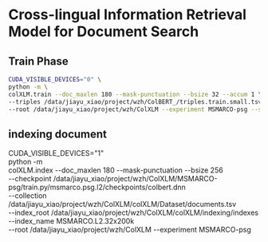 # Cross-lingual Information Retrieval Model for Document Search

## Train Phase

```sh
CUDA_VISIBLE_DEVICES="0" \
python -m \
colXLM.train --doc_maxlen 180 --mask-punctuation --bsize 32 --accum 1 \
--triples /data/jiayu_xiao/project/wzh/ColBERT_/triples.train.small.tsv \
--root /data/jiayu_xiao/project/wzh/ColXLM --experiment MSMARCO-psg --similarity l2 --run msmarco.psg.l2 --maxsteps 1000
```

## indexing document 

CUDA_VISIBLE_DEVICES="1" \
python -m \
colXLM.index --doc_maxlen 180 --mask-punctuation --bsize 256 \
--checkpoint /data/jiayu_xiao/project/wzh/ColXLM/MSMARCO-psg/train.py/msmarco.psg.l2/checkpoints/colbert.dnn \
--collection /data/jiayu_xiao/project/wzh/ColXLM/colXLM/Dataset/documents.tsv \
--index_root /data/jiayu_xiao/project/wzh/ColXLM/colXLM/indexing/indexes --index_name MSMARCO.L2.32x200k \
--root /data/jiayu_xiao/project/wzh/ColXLM --experiment MSMARCO-psg